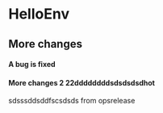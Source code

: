 # HelloEnv
## More changes
#### A bug is fixed




#### More changes 2 22ddddddddsdsdsdsdhot
sdsssddsddfscsdsds
from opsrelease


